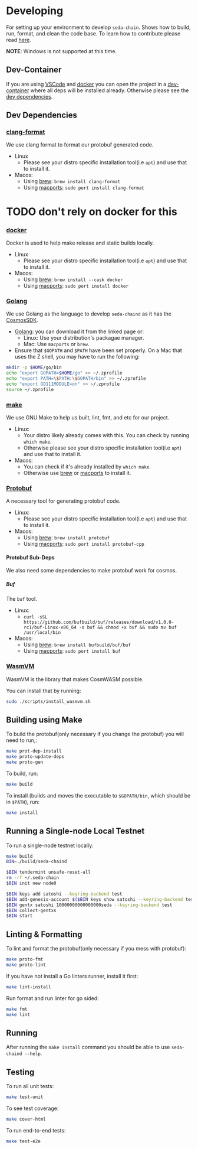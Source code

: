 # Developing

For setting up your environment to develop `seda-chain`. Shows how to build, run,
format, and clean the code base. To learn how to contribute please read
[here](CONTRIBUTING.md).

**NOTE**: Windows is not supported at this time.

## Dev-Container

If you are using [VSCode](https://code.visualstudio.com/) and
[docker](https://www.docker.com/) you can open the project in a
[dev-container](https://github.com/Microsoft/vscode-remote-release) where all deps will be installed already.
Otherwise please see the [dev dependencies](#dev-dependencies).

## Dev Dependencies

### [clang-format](https://clang.llvm.org/docs/ClangFormat.html)
We use clang format to format our protobuf generated code.

- Linux
  - Please see your distro specific installation tool(i.e `apt`) and use that to install it.
- Macos:
  - Using [brew](https://brew.sh/): `brew install clang-format`
  - Using [macports](https://www.macports.org/): `sudo port install clang-format`

# TODO don't rely on docker for this
### [docker](https://www.docker.com/)
Docker is used to help make release and static builds locally.

- Linux
  - Please see your distro specific installation tool(i.e `apt`) and use that to install it.
- Macos:
  - Using [brew](https://brew.sh/): `brew install --cask docker`
  - Using [macports](https://www.macports.org/): `sudo port install docker`

### [Golang](https://go.dev/)
We use Golang as the language to develop `seda-chaind` as it has the [CosmosSDK](https://v1.cosmos.network/sdk).

- [Golang](https://go.dev/dl/): you can download it from the linked page or:
    - Linux: Use your distribution's packagae manager.
    - Mac: Use `macports` or `brew`.
- Ensure that `$GOPATH` and `$PATH` have been set properly. On a Mac that uses the Z shell, you may have to run the following:
```zsh
mkdir -p $HOME/go/bin
echo "export GOPATH=$HOME/go" >> ~/.zprofile
echo "export PATH=\$PATH:\$GOPATH/bin" >> ~/.zprofile
echo "export GO111MODULE=on" >> ~/.zprofile
source ~/.zprofile
```
### [make](https://www.gnu.org/software/make/)
We use GNU Make to help us built, lint, fmt, and etc for our project.

- Linux:
  - Your distro likely already comes with this. You can check by running `which make`.
  - Otherwise please see your distro specific installation tool(i.e `apt`) and use that to install it.
- Macos:
  - You can check if it's already installed by `which make`.
  - Otherwise use [brew](https://brew.sh/) or [macports](https://www.macports.org/) to install it.

<!-- It actually uses docker to run protobuf commmands... this should be fixed -->
### [Protobuf](https://protobuf.dev/)
A necessary tool for generating protobuf code.

- Linux:
  - Please see your distro specific installation tool(i.e `apt`) and use that to install it.
- Macos:
  - Using [brew](https://brew.sh/): `brew install protobuf`
  - Using [macports](https://www.macports.org/): `sudo port install protobuf-cpp`

#### Protobuf Sub-Deps
We also need some dependencies to make protobuf work for cosmos.

##### Buf
The `buf` tool.

- Linux:
  - `curl -sSL https://github.com/bufbuild/buf/releases/download/v1.0.0-rc1/buf-Linux-x86_64 -o buf && chmod +x buf && sudo mv buf /usr/local/bin`
- Macos:
  - Using [brew](https://brew.sh/): `brew install bufbuild/buf/buf`
  - Using [macports](https://www.macports.org/): `sudo port install buf`

### [WasmVM](https://github.com/CosmWasm/wasmvm)
WasmVM is the library that makes CosmWASM possible.

You can install that by running:
```bash
sudo ./scripts/install_wasmvm.sh
```

## Building using Make

To build the protobuf(only necessary if you change the protobuf) you will need to run,:
```bash
make prot-dep-install
make proto-update-deps
make proto-gen
```

To build, run:
```bash
make build
```

To install (builds and moves the executable to `$GOPATH/bin`, which should be in `$PATH`), run:
```bash
make install
```

## Running a Single-node Local Testnet

To run a single-node testnet locally:
```bash
make build
BIN=./build/seda-chaind

$BIN tendermint unsafe-reset-all
rm -rf ~/.seda-chain
$BIN init new node0

$BIN keys add satoshi --keyring-backend test
$BIN add-genesis-account $($BIN keys show satoshi --keyring-backend test -a) 10000000000000000seda
$BIN gentx satoshi 10000000000000000seda --keyring-backend test
$BIN collect-gentxs
$BIN start
```

## Linting & Formatting

To lint and format the protobuf(only necessary if you mess with protobuf):
```bash
make proto-fmt
make proto-lint
```

If you have not install a Go linters runner, install it first:
```bash
make lint-install
```

Run format and run linter for go sided:
```bash
make fmt
make lint
```

## Running

After running the `make install` command you should be able to use `seda-chaind --help`.

## Testing

To run all unit tests:
```bash
make test-unit
```

To see test coverage:
```bash
make cover-html
```

To run end-to-end tests:
```bash
make test-e2e
```

